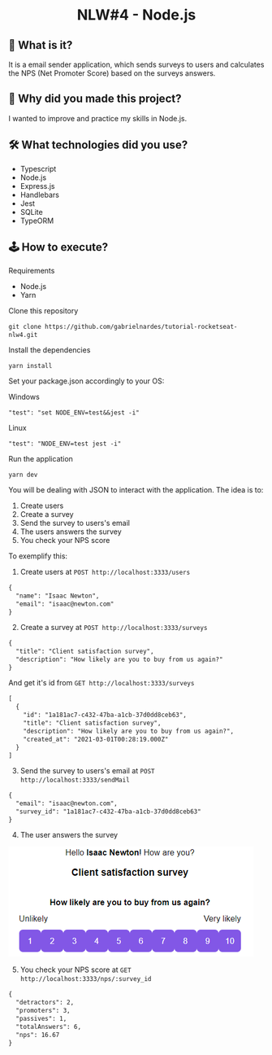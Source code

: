 <p align="center">
	<h1 align="center">NLW#4 - Node.js</h1>
</p>

## 💬 What is it?

It is a email sender application, which sends surveys to users and calculates the NPS (Net Promoter Score) based on the surveys answers.

## 🤔 Why did you made this project?

I wanted to improve and practice my skills in Node.js.

## 🛠️ What technologies did you use?

-   Typescript
-   Node.js
-   Express.js
-   Handlebars
-   Jest
-   SQLite
-   TypeORM

## 🕹️ How to execute?

Requirements

-   Node.js
-   Yarn

Clone this repository

```
git clone https://github.com/gabrielnardes/tutorial-rocketseat-nlw4.git
```

Install the dependencies

```
yarn install
```

Set your package.json accordingly to your OS:

Windows

```
"test": "set NODE_ENV=test&&jest -i"
```

Linux

```
"test": "NODE_ENV=test jest -i"
```

Run the application

```
yarn dev
```

You will be dealing with JSON to interact with the application. The idea is to:

1. Create users
1. Create a survey
1. Send the survey to users's email
1. The users answers the survey
1. You check your NPS score

To exemplify this:

1. Create users at `POST http://localhost:3333/users`

```
{
  "name": "Isaac Newton",
  "email": "isaac@newton.com"
}
```

2. Create a survey at `POST http://localhost:3333/surveys`

```
{
  "title": "Client satisfaction survey",
  "description": "How likely are you to buy from us again?"
}
```

And get it's id from `GET http://localhost:3333/surveys`

```
[
  {
    "id": "1a181ac7-c432-47ba-a1cb-37d0dd8ceb63",
    "title": "Client satisfaction survey",
    "description": "How likely are you to buy from us again?",
    "created_at": "2021-03-01T00:28:19.000Z"
  }
]
```

3. Send the survey to users's email at `POST http://localhost:3333/sendMail`

```
{
  "email": "isaac@newton.com",
  "survey_id": "1a181ac7-c432-47ba-a1cb-37d0dd8ceb63"
}
```

4. The user answers the survey

![](/imgs/npsSurvey.png)

5. You check your NPS score at `GET http://localhost:3333/nps/:survey_id`

```
{
  "detractors": 2,
  "promoters": 3,
  "passives": 1,
  "totalAnswers": 6,
  "nps": 16.67
}
```
